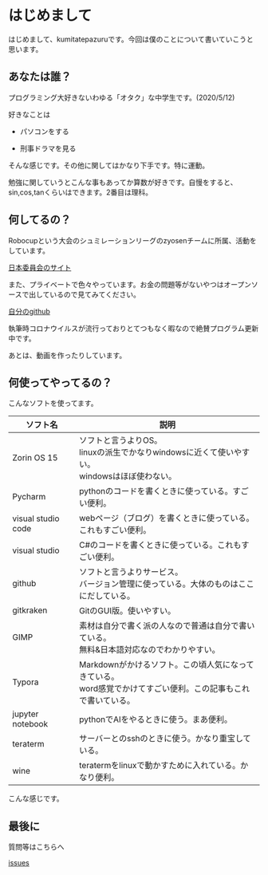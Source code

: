 # はじめまして

はじめまして、kumitatepazuruです。今回は僕のことについて書いていこうと思います。

## あなたは誰？

プログラミング大好きないわゆる「オタク」な中学生です。(2020/5/12)

好きなことは

- パソコンをする

- 刑事ドラマを見る

そんな感じです。その他に関してはかなり下手です。特に運動。

勉強に関していうとこんな事もあってか算数が好きです。自慢をすると、sin,cos,tanくらいはできます。2番目は理科。



## 何してるの？

Robocupという大会のシュミレーションリーグのzyosenチームに所属、活動をしています。

[日本委員会のサイト](http://www.robocup.or.jp/robocup-soccer/simulation/)

また、プライベートで色々やっています。お金の問題等がないやつはオープンソースで出しているので見てみてください。

[自分のgithub](https://github.com/kumitatepazuru/)

執筆時コロナウイルスが流行っておりとてつもなく暇なので絶賛プログラム更新中です。

あとは、動画を作ったりしています。



## 何使ってやってるの？

こんなソフトを使ってます。

| ソフト名           | 説明                                                         |
| ------------------ | ------------------------------------------------------------ |
| Zorin OS 15        | ソフトと言うよりOS。<br>linuxの派生でかなりwindowsに近くて使いやすい。<br>windowsはほぼ使わない。 |
| Pycharm            | pythonのコードを書くときに使っている。すごい便利。           |
| visual studio code | webページ（ブログ）を書くときに使っている。<br>これもすごい便利。 |
| visual studio      | C#のコードを書くときに使っている。これもすごい便利。         |
| github             | ソフトと言うよりサービス。<br>バージョン管理に使っている。大体のものはここにだしている。 |
| gitkraken          | GitのGUI版。使いやすい。                                     |
| GIMP               | 素材は自分で書く派の人なので普通は自分で書いている。<br>無料&日本語対応なのでわかりやすい。 |
| Typora             | Markdownがかけるソフト。この頃人気になってきている。<br>word感覚でかけてすごい便利。この記事もこれで書いている。 |
| jupyter notebook   | pythonでAIをやるときに使う。まあ便利。                       |
| teraterm           | サーバーとのsshのときに使う。かなり重宝している。            |
| wine               | teratermをlinuxで動かすために入れている。かなり便利。        |

こんな感じです。

## 最後に

質問等はこちらへ

[issues](https://github.com/kumitatepazuru/kumitatepazuru.github.io/issues)